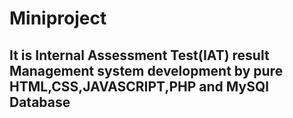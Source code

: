 # Miniproject
## It is Internal Assessment Test(IAT) result Management system development by pure HTML,CSS,JAVASCRIPT,PHP and MySQl Database
